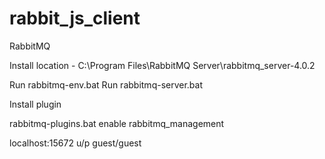 # rabbit_js_client

RabbitMQ

Install location - C:\Program Files\RabbitMQ Server\rabbitmq_server-4.0.2

Run rabbitmq-env.bat
Run rabbitmq-server.bat

Install plugin

rabbitmq-plugins.bat enable rabbitmq_management

localhost:15672
u/p guest/guest

